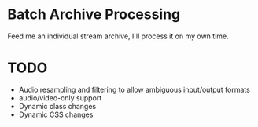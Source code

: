 # Batch Archive Processing

Feed me an individual stream archive, I'll process it on my own time.

# TODO

* Audio resampling and filtering to allow ambiguous input/output formats
* audio/video-only support
* Dynamic class changes
* Dynamic CSS changes
